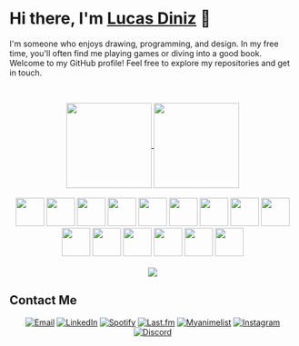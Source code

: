 <!-- Your Title -->
# Hi there, I'm [Lucas Diniz](https://yourwebsite.com) 👋

<!-- Your Introduction -->
I'm someone who enjoys drawing, programming, and design. In my free time, you'll often find me playing games or diving into a good book. Welcome to my GitHub profile! Feel free to explore my repositories and get in touch.

&nbsp;

<!-- Your GitHub Stats -->
<div align="center">
<a href="https://github.com/LucasHenriqueDiniz/github-readme-stats">
<img align="center" height=150 src="https://github-readme-stats.vercel.app/api?username=LucasHenriqueDiniz&show_icons=true&count_private=true&show=reviews&hide=stars,issues&theme=moltack">
</a>
<a href="https://github.com/LucasHenriqueDiniz/github-readme-stats">
<img align="center" height=150 src="https://github-readme-stats.vercel.app/api/top-langs/?username=LucasHenriqueDiniz&layout=compact&rank_icon=github&hide_rank=true&theme=moltack&show_icons=true">
</a>
</div>
  &nbsp;
  <div align="center">
    <img height='50' src="https://cdn.jsdelivr.net/gh/devicons/devicon/icons/react/react-original.svg" />
    <img height='50' src="https://cdn.jsdelivr.net/gh/devicons/devicon/icons/nextjs/nextjs-original.svg" />
    <img height='50' src="https://cdn.jsdelivr.net/gh/devicons/devicon/icons/html5/html5-plain-wordmark.svg" />
    <img height='50' src="https://cdn.jsdelivr.net/gh/devicons/devicon/icons/css3/css3-plain-wordmark.svg" />
    <img height='50' src="https://cdn.jsdelivr.net/gh/devicons/devicon/icons/javascript/javascript-original.svg" />
    <img height='50' src="https://cdn.jsdelivr.net/gh/devicons/devicon/icons/typescript/typescript-original.svg" />
    <img height='50' src="https://cdn.jsdelivr.net/gh/devicons/devicon/icons/tailwindcss/tailwindcss-plain.svg" />
    <img height='50' src="https://cdn.jsdelivr.net/gh/devicons/devicon/icons/python/python-original.svg" />
    <img height='50' src="https://cdn.jsdelivr.net/gh/devicons/devicon/icons/npm/npm-original-wordmark.svg" />
    <img height='50' src="https://cdn.jsdelivr.net/gh/devicons/devicon/icons/nodejs/nodejs-plain.svg" />
    <img height='50' src="https://cdn.jsdelivr.net/gh/devicons/devicon/icons/jquery/jquery-plain.svg" />
    <img height='50' src="https://cdn.jsdelivr.net/gh/devicons/devicon/icons/figma/figma-original.svg" />
    <img height='50' src="https://cdn.jsdelivr.net/gh/devicons/devicon/icons/illustrator/illustrator-line.svg" />
    <img height='50' src="https://cdn.jsdelivr.net/gh/devicons/devicon/icons/photoshop/photoshop-line.svg" />
    <img height='50' src="https://cdn.jsdelivr.net/gh/devicons/devicon/icons/aftereffects/aftereffects-original.svg" />
  </div>
    &nbsp;
  <div align='center'>
<img src='https://github-readme-stats.vercel.app/api/wakatime?LucasHenriqueDiniz=ffflabs)](https://github.com/LucasHenriqueDiniz/github-readme-stats' />
  </div>

<!-- Connect with me -->
## Contact Me
<p align="center">
  <a href="mailto:lucas@daedalus-institute.com"><img src="https://img.shields.io/badge/Gmail-D14836?style=for-the-badge&logo=gmail&logoColor=white" alt="Email"/></a>
  <!-- <a href="https://yourwebsite.com"><img src="https://img.shields.io/badge/-Website-black?style=flat-square&logo=firefox" alt="Website"/></a> -->
  <a href="https://www.linkedin.com/in/lucas-diniz-ostroski/"><img src="https://img.shields.io/badge/LinkedIn-0077B5?style=for-the-badge&logo=linkedin&logoColor=white" alt="LinkedIn"/></a>
  <a href="https://open.spotify.com/user/amaya-kun?si=3fedbbfc03dc404b"><img src="https://img.shields.io/badge/Spotify-1ED760?&style=for-the-badge&logo=spotify&logoColor=white" alt="Spotify"/></a>
  <a href="https://www.last.fm/pt/user/Amayacrab"><img src="https://img.shields.io/badge/last.fm-D51007?style=for-the-badge&logo=last.fm&logoColor=white" alt="Last.fm"/></a>
  <a href="https://myanimelist.net/profile/Amayacrab"><img src="https://img.shields.io/badge/Myanimelist-2E51A2?style=for-the-badge&logo=myanimelist&logoColor=white" alt="Myanimelist"/></a>
  <a href="https://www.instagram.com/lucasdinizostroski/"><img src="https://img.shields.io/badge/Instagram-E4405F?style=for-the-badge&logo=instagram&logoColor=white" alt="Instagram"/></a>
  <a href="https://discord.gg/GUMxfxHc"><img src="https://img.shields.io/badge/Discord-5865F2?style=for-the-badge&logo=discord&logoColor=white" alt="Discord"/></a>
  <!-- <a href=""><img src="" alt=""/></a> -->
</p>
